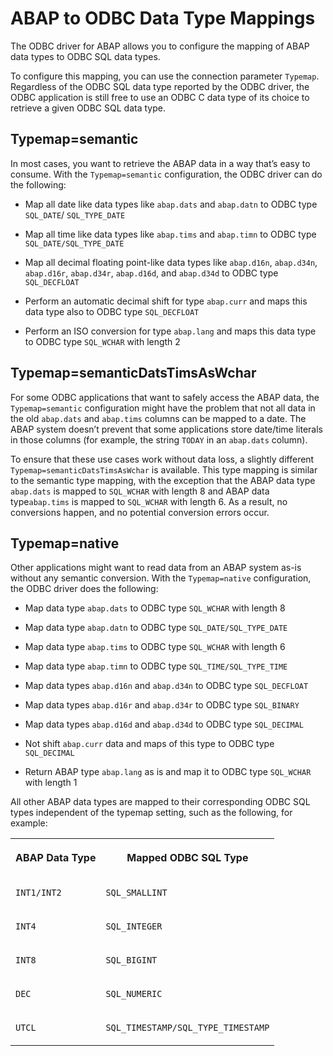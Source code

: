 <!-- loio149e7d8017314322b14fdfebb06098d6 -->

# ABAP to ODBC Data Type Mappings

The ODBC driver for ABAP allows you to configure the mapping of ABAP data types to ODBC SQL data types.



To configure this mapping, you can use the connection parameter `Typemap`. Regardless of the ODBC SQL data type reported by the ODBC driver, the ODBC application is still free to use an ODBC C data type of its choice to retrieve a given ODBC SQL data type.



## Typemap=semantic

In most cases, you want to retrieve the ABAP data in a way that’s easy to consume. With the `Typemap=semantic` configuration, the ODBC driver can do the following:

-   Map all date like data types like `abap.dats` and `abap.datn` to ODBC type `SQL_DATE`/ `SQL_TYPE_DATE`

-   Map all time like data types like `abap.tims` and `abap.timn` to ODBC type `SQL_DATE/SQL_TYPE_DATE`

-   Map all decimal floating point-like data types like `abap.d16n`, `abap.d34n`, `abap.d16r`, `abap.d34r`, `abap.d16d`, and `abap.d34d` to ODBC type `SQL_DECFLOAT`

-   Perform an automatic decimal shift for type `abap.curr` and maps this data type also to ODBC type `SQL_DECFLOAT`

-   Perform an ISO conversion for type `abap.lang` and maps this data type to ODBC type `SQL_WCHAR` with length 2




<a name="loio149e7d8017314322b14fdfebb06098d6__section_n5f_z1n_4wb"/>

## Typemap=semanticDatsTimsAsWchar

For some ODBC applications that want to safely access the ABAP data, the `Typemap=semantic` configuration might have the problem that not all data in the old `abap.dats` and `abap.tims` columns can be mapped to a date. The ABAP system doesn’t prevent that some applications store date/time literals in those columns \(for example, the string `TODAY` in an `abap.dats` column\).

To ensure that these use cases work without data loss, a slightly different `Typemap=semanticDatsTimsAsWchar` is available. This type mapping is similar to the semantic type mapping, with the exception that the ABAP data type `abap.dats` is mapped to `SQL_WCHAR` with length 8 and ABAP data type`abap.tims` is mapped to `SQL_WCHAR` with length 6. As a result, no conversions happen, and no potential conversion errors occur.



<a name="loio149e7d8017314322b14fdfebb06098d6__section_g5t_y1n_4wb"/>

## Typemap=native

Other applications might want to read data from an ABAP system as-is without any semantic conversion. With the `Typemap=native` configuration, the ODBC driver does the following:

-   Map data type `abap.dats` to ODBC type `SQL_WCHAR` with length 8

-   Map data type `abap.datn` to ODBC type `SQL_DATE/SQL_TYPE_DATE`

-   Map data type `abap.tims` to ODBC type `SQL_WCHAR` with length 6

-   Map data type `abap.timn` to ODBC type `SQL_TIME/SQL_TYPE_TIME`

-   Map data types `abap.d16n` and `abap.d34n` to ODBC type `SQL_DECFLOAT`

-   Map data types `abap.d16r` and `abap.d34r` to ODBC type `SQL_BINARY`

-   Map data types `abap.d16d` and `abap.d34d` to ODBC type `SQL_DECIMAL`

-   Not shift `abap.curr` data and maps of this type to ODBC type `SQL_DECIMAL`

-   Return ABAP type `abap.lang` as is and map it to ODBC type `SQL_WCHAR` with length 1


All other ABAP data types are mapped to their corresponding ODBC SQL types independent of the typemap setting, such as the following, for example:


<table>
<tr>
<th valign="top">

ABAP Data Type

</th>
<th valign="top">

Mapped ODBC SQL Type

</th>
</tr>
<tr>
<td valign="top">

`INT1/INT2`

</td>
<td valign="top">

`SQL_SMALLINT`

</td>
</tr>
<tr>
<td valign="top">

`INT4`

</td>
<td valign="top">

`SQL_INTEGER`

</td>
</tr>
<tr>
<td valign="top">

`INT8`

</td>
<td valign="top">

`SQL_BIGINT`

</td>
</tr>
<tr>
<td valign="top">

`DEC`

</td>
<td valign="top">

`SQL_NUMERIC`

</td>
</tr>
<tr>
<td valign="top">

`UTCL`

</td>
<td valign="top">

`SQL_TIMESTAMP/SQL_TYPE_TIMESTAMP`

</td>
</tr>
</table>

